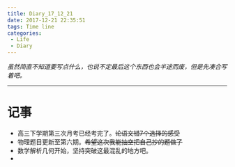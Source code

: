 ```yaml
---
title: Diary_17_12_21
date: 2017-12-21 22:35:51
tags: Time line
categories: 
 - Life
 - Diary
---
```

 *虽然简直不知道要写点什么，也说不定最后这个东西也会半途而废，但是先凑合写着吧。*
- - - - 
# 记事
* 高三下学期第三次月考已经考完了。~~论语文错7个选择的感受~~
* 物理题目更新至第六期。~~希望这次我能抽空把自己抄的题做了~~
* 数学解析几何开始，坚持突破这最混乱的地方吧。
* 